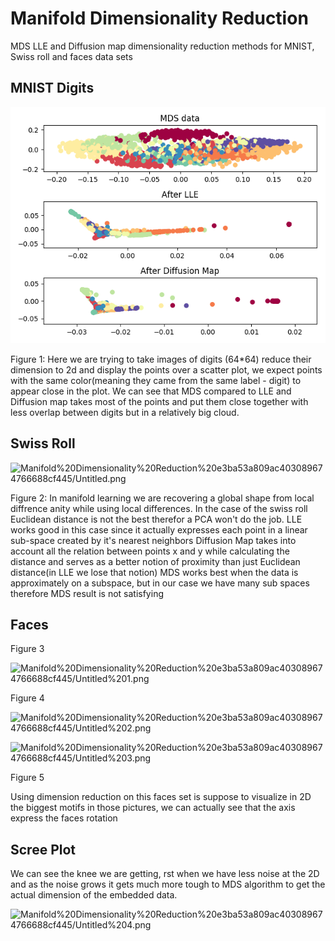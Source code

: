 # Manifold Dimensionality Reduction

MDS LLE and Diffusion map dimensionality reduction methods
for MNIST, Swiss roll and faces data sets

## MNIST Digits

![digits](digits.png)

Figure 1:
 Here we are trying to take images of digits (64*64) reduce their dimension
to 2d and display the points over a scatter plot,
we expect points with the same color(meaning they came from the same
label - digit) to appear close in the plot.
 We can see that MDS compared to LLE and Diffusion map takes most of
the points and put them close together with less overlap between digits
but in a relatively big cloud.

## Swiss Roll

![Manifold%20Dimensionality%20Reduction%20e3ba53a809ac403089674766688cf445/Untitled.png](Manifold%20Dimensionality%20Reduction%20e3ba53a809ac403089674766688cf445/Untitled.png)

Figure 2:
 In manifold learning we are recovering a global shape from local diffrence
anity while using local differences.
In the case of the swiss roll Euclidean distance is not the best therefor a
PCA won't do the job.
 LLE works good in this case since it actually expresses each point in
a linear sub-space created by it's nearest neighbors
 Diffusion Map takes into account all the relation between points x
and y while calculating the distance and serves as a better notion of
proximity than just Euclidean distance(in LLE we lose that notion)
 MDS works best when the data is approximately on a subspace, but
in our case we have many sub spaces therefore MDS result is not
satisfying

## Faces

Figure 3

![Manifold%20Dimensionality%20Reduction%20e3ba53a809ac403089674766688cf445/Untitled%201.png](Manifold%20Dimensionality%20Reduction%20e3ba53a809ac403089674766688cf445/Untitled%201.png)

Figure 4

![Manifold%20Dimensionality%20Reduction%20e3ba53a809ac403089674766688cf445/Untitled%202.png](Manifold%20Dimensionality%20Reduction%20e3ba53a809ac403089674766688cf445/Untitled%202.png)

![Manifold%20Dimensionality%20Reduction%20e3ba53a809ac403089674766688cf445/Untitled%203.png](Manifold%20Dimensionality%20Reduction%20e3ba53a809ac403089674766688cf445/Untitled%203.png)

Figure 5

Using dimension reduction on this faces set is suppose to visualize in 2D
the biggest motifs in those pictures, we can actually see that the axis
express the faces rotation

## Scree Plot

We can see the knee we are getting, rst when we have less noise at the
2D and as the noise grows it gets much more tough to
MDS algorithm to get the actual dimension of the embedded data.

![Manifold%20Dimensionality%20Reduction%20e3ba53a809ac403089674766688cf445/Untitled%204.png](Manifold%20Dimensionality%20Reduction%20e3ba53a809ac403089674766688cf445/Untitled%204.png)